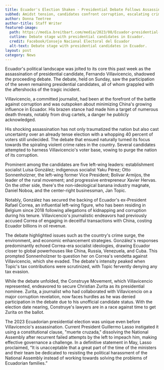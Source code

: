 ```yaml
---
title: Ecuador's Election Shaken - Presidential Debate Follows Assassination of Candidate
subhed: Amidst tension, candidates confront corruption, escalating crime, and a nation in turmoil.
author: Donna Teetree
author-title: Staff Writer
featured-image: 
  path: https://media.breitbart.com/media/2023/08/Ecuador-presidential-debate-facebook-640x480.jpg
  cutline: Debate stage with presidential candidates in Ecuador.
  credit: Facebook/Consejo Nacional Electoral del Ecuador
  alt-text: Debate stage with presidential candidates in Ecuador.
layout: post
category: News
---
```


Ecuador's political landscape was jolted to its core this past week as the assassination of presidential candidate, Fernando Villavicencio, shadowed the proceeding debate. The debate, held on Sunday, saw the participation of the seven remaining presidential candidates, all of whom grappled with the aftershocks of the tragic incident.

Villavicencio, a committed journalist, had been at the forefront of the battle against corruption and was outspoken about minimizing China's growing influence in Ecuador. His brazen stance had made him a target of numerous death threats, notably from drug cartels, a danger he publicly acknowledged.

His shocking assassination has not only traumatized the nation but also cast uncertainty over an already tense election with a whopping 40 percent of voters still undecided. The debate that ensued naturally turned its focus towards the spiraling violent crime rates in the country. Several candidates attempted to harness Villavicencio's voter base, vowing to purge the nation of its corruption.

Prominent among the candidates are five left-wing leaders: establishment socialist Luisa González; indigenous socialist Yaku Pérez; Otto Sonnenholzner, the left-wing former Vice President; Bolívar Armijos, the leader of the rural movement; and progressive entrepreneur Xavier Hervas. On the other side, there's the non-ideological banana industry magnate, Daniel Noboa, and the center-right businessman, Jan Topic.

Notably, González has secured the backing of Ecuador's ex-President Rafael Correa, an influential left-wing figure, who has been residing in Belgium since 2018 following allegations of kidnapping and corruption during his tenure. Villavicencio's journalistic endeavors had previously accused Correa of engaging in deceitful transactions with China, costing Ecuador billions in oil revenue.

The debate highlighted issues such as the country's crime surge, the environment, and economic enhancement strategies. González's responses predominantly echoed Correa-era socialist ideologies, drawing Ecuador closer to global powerhouses like China, Russia, Venezuela, and Cuba. This prompted Sonnenholzner to question her on Correa's vendetta against Villavicencio, which she evaded. The debate's intensity peaked when Topic's tax contributions were scrutinized, with Topic fervently denying any tax evasion.

While the debate unfolded, the Construye Movement, which Villavicencio represented, endeavored to secure Christian Zurita as its presidential nominee. Zurita, a journalist who had collaborated with Villavicencio on a major corruption revelation, now faces hurdles as he was denied participation in the debate due to his unofficial candidate status. With the election date nearing, Construye's lawyers are in a race against time to get Zurita on the ballot.

The 2023 Ecuadorian presidential election was unique even before Villavicencio's assassination. Current President Guillermo Lasso instigated it using a constitutional clause, "muerte cruzada," dissolving the National Assembly after recurrent failed attempts by the left to impeach him, making effective governance a challenge. In a definitive statement in May, Lasso proclaimed, “It is unacceptable that a great part of the time of the ministers and their team be dedicated to resisting the political harassment of the National Assembly instead of working towards solving the problems of Ecuadorian families.”

